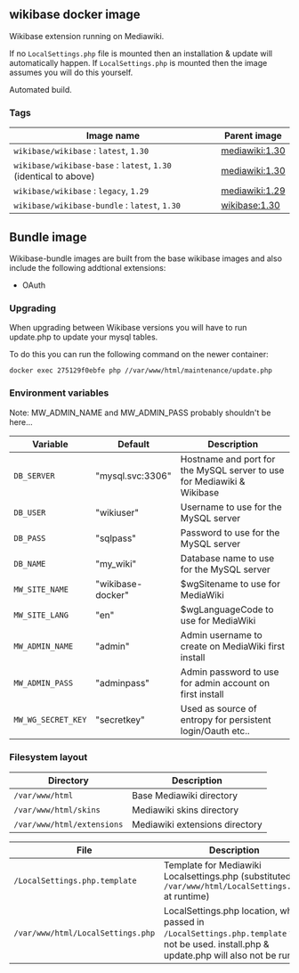 ## wikibase docker image

Wikibase extension running on Mediawiki.

If no `LocalSettings.php` file is mounted then an installation & update will automatically happen.
If `LocalSettings.php` is mounted then the image assumes you will do this yourself.

Automated build.

### Tags

Image name                                                       | Parent image
---------------------------------------------------------------- | ------------------------
`wikibase/wikibase` : `latest`, `1.30`                           | [mediawiki:1.30](https://hub.docker.com/_/mediawiki/)
`wikibase/wikibase-base` : `latest`, `1.30` (identical to above) | [mediawiki:1.30](https://hub.docker.com/_/mediawiki/)
`wikibase/wikibase` : `legacy`, `1.29`                           | [mediawiki:1.29](https://hub.docker.com/_/mediawiki/)
`wikibase/wikibase-bundle` : `latest`, `1.30`                    | [wikibase:1.30](https://hub.docker.com/_/wikibase/)

## Bundle image
Wikibase-bundle images are built from the base wikibase images and also include the following addtional extensions:
- OAuth

### Upgrading

When upgrading between Wikibase versions you will have to run update.php to update your mysql tables.

To do this you can run the following command on the newer container:

```docker exec 275129f0ebfe php //var/www/html/maintenance/update.php```


### Environment variables

Note: MW_ADMIN_NAME and MW_ADMIN_PASS probably shouldn't be here...

Variable          | Default              | Description
------------------|  --------------------| ----------
`DB_SERVER`       | "mysql.svc:3306"     | Hostname and port for the MySQL server to use for Mediawiki & Wikibase
`DB_USER`         | "wikiuser"           | Username to use for the MySQL server
`DB_PASS`         | "sqlpass"            | Password to use for the MySQL server
`DB_NAME`         | "my_wiki"            | Database name to use for the MySQL server
`MW_SITE_NAME`    | "wikibase-docker"    | $wgSitename to use for MediaWiki
`MW_SITE_LANG`    | "en"                 | $wgLanguageCode to use for MediaWiki
`MW_ADMIN_NAME`   | "admin"              | Admin username to create on MediaWiki first install
`MW_ADMIN_PASS`   | "adminpass"          | Admin password to use for admin account on first install
`MW_WG_SECRET_KEY`| "secretkey"          | Used as source of entropy for persistent login/Oauth etc..

### Filesystem layout

Directory                         | Description
--------------------------------- | ------------------------------------------------------------------------------
`/var/www/html`                   | Base Mediawiki directory
`/var/www/html/skins`             | Mediawiki skins directory
`/var/www/html/extensions`        | Mediawiki extensions directory

File                              | Description
--------------------------------- | ------------------------------------------------------------------------------
`/LocalSettings.php.template`     | Template for Mediawiki Localsettings.php (substituted to `/var/www/html/LocalSettings.php` at runtime)
`/var/www/html/LocalSettings.php` | LocalSettings.php location, when passed in `/LocalSettings.php.template` will not be used. install.php & update.php will also not be run.
